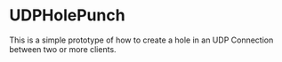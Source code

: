 # UDPHolePunch
This is a simple prototype of how to create a hole in an UDP Connection between two or more clients.
